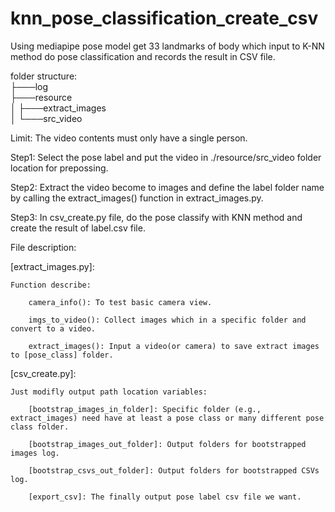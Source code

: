 # knn_pose_classification_create_csv
Using mediapipe pose model get 33 landmarks of body which input to K-NN method do pose classification and records the result in CSV file.

folder structure:  
├───log  
├───resource  
│   ├───extract_images   
│   └───src_video  

Limit: The video contents must only have a single person.

Step1: Select the pose label and  put the video in ./resource/src_video folder location for prepossing. 

Step2: Extract the video become to images and define the label folder name by calling the extract_images() function in extract_images.py.

Step3: In csv_create.py file, do the pose classify with KNN method and create the result of label.csv file.


File description:

[extract_images.py]: 

	Function describe:

		camera_info(): To test basic camera view.

		imgs_to_video(): Collect images which in a specific folder and convert to a video. 

		extract_images(): Input a video(or camera) to save extract images to [pose_class] folder.

[csv_create.py]:

	Just modifly output path location variables:

		[bootstrap_images_in_folder]: Specific folder (e.g., extract_images) need have at least a pose class or many different pose class folder.

		[bootstrap_images_out_folder]: Output folders for bootstrapped images log.

		[bootstrap_csvs_out_folder]: Output folders for bootstrapped CSVs log.

		[export_csv]: The finally output pose label csv file we want.
